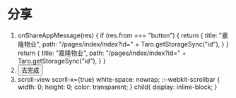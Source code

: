 # 分享
1. onShareAppMessage(res) {
    if (res.from === "button") {
      return {
        title: "嘉隆物业",
        path: "/pages/index/index?id=" + Taro.getStorageSync("id"),
      }
    }
    return {
      title: "嘉隆物业",
      path: "/pages/index/index?id=" + Taro.getStorageSync("id"),
    }
  }
 2. <Button open-type="share">去完成</Button>
 3. scroll-view scorll-x={true}
     white-space: nowrap;
      ::-webkit-scrollbar {
      width: 0;
      height: 0;
      color: transparent;
    }
    child{
      display: inline-block;
    }
